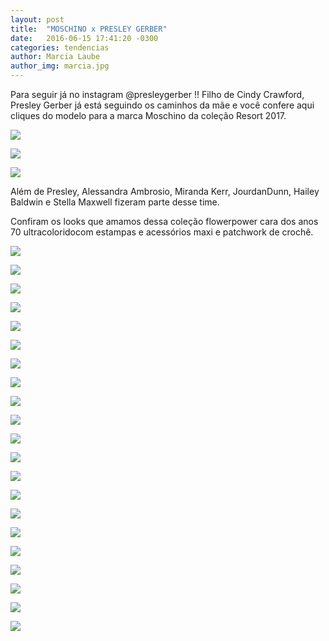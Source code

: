 ```yaml
---
layout: post
title:  "MOSCHINO x PRESLEY GERBER"
date:   2016-06-15 17:41:20 -0300
categories: tendencias
author: Marcia Laube
author_img: marcia.jpg
---
```

Para seguir já no instagram @presleygerber !! Filho de Cindy Crawford, Presley Gerber já está seguindo os caminhos da mãe e você confere aqui cliques do modelo para a marca Moschino da coleção Resort 2017.

![](http://www.alessandrostein.com/blog-fashion-hug/images/posts/marcia1.png)

![](http://www.alessandrostein.com/blog-fashion-hug/images/posts/marcia2.png)

![](http://www.alessandrostein.com/blog-fashion-hug/images/posts/marcia3.png)

Além de Presley, Alessandra Ambrosio, Miranda Kerr, JourdanDunn, Hailey Baldwin e Stella Maxwell fizeram parte desse time.
	
Confiram os looks que amamos dessa coleção flowerpower cara dos anos 70 ultracoloridocom estampas e acessórios maxi e patchwork de crochê.

![](http://www.alessandrostein.com/blog-fashion-hug/images/posts/marcia4.png)

![](http://www.alessandrostein.com/blog-fashion-hug/images/posts/marcia5.png)

![](http://www.alessandrostein.com/blog-fashion-hug/images/posts/marcia6.png)

![](http://www.alessandrostein.com/blog-fashion-hug/images/posts/marcia7.png)

![](http://www.alessandrostein.com/blog-fashion-hug/images/posts/marcia8.png)

![](http://www.alessandrostein.com/blog-fashion-hug/images/posts/marcia9.png)

![](http://www.alessandrostein.com/blog-fashion-hug/images/posts/marcia10.png)

![](http://www.alessandrostein.com/blog-fashion-hug/images/posts/marcia11.png)

![](http://www.alessandrostein.com/blog-fashion-hug/images/posts/marcia12.png)

![](http://www.alessandrostein.com/blog-fashion-hug/images/posts/marcia13.png)

![](http://www.alessandrostein.com/blog-fashion-hug/images/posts/marcia14.png)

![](http://www.alessandrostein.com/blog-fashion-hug/images/posts/marcia15.png)

![](http://www.alessandrostein.com/blog-fashion-hug/images/posts/marcia16.png)

![](http://www.alessandrostein.com/blog-fashion-hug/images/posts/marcia17.png)

![](http://www.alessandrostein.com/blog-fashion-hug/images/posts/marcia18.png)

![](http://www.alessandrostein.com/blog-fashion-hug/images/posts/marcia19.png)

![](http://www.alessandrostein.com/blog-fashion-hug/images/posts/marcia20.png)

![](http://www.alessandrostein.com/blog-fashion-hug/images/posts/marcia21.png)

![](http://www.alessandrostein.com/blog-fashion-hug/images/posts/marcia22.png)

![](http://www.alessandrostein.com/blog-fashion-hug/images/posts/marcia23.png)

![](http://www.alessandrostein.com/blog-fashion-hug/images/posts/marcia24.png)


